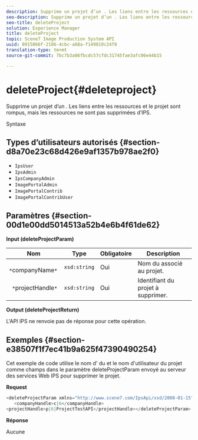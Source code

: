 ```yaml
---
description: Supprime un projet d’un . Les liens entre les ressources et le projet sont rompus, mais les ressources ne sont pas supprimées d’IPS.
seo-description: Supprime un projet d’un . Les liens entre les ressources et le projet sont rompus, mais les ressources ne sont pas supprimées d’IPS.
seo-title: deleteProject
solution: Experience Manager
title: deleteProject
topic: Scene7 Image Production System API
uuid: 0915066f-2106-4cbc-a68a-f149810c24f8
translation-type: tm+mt
source-git-commit: 7bc7b3a86fbcdc57cfdc31745fae3afc06e44b15

---
```



# deleteProject{#deleteproject}

Supprime un projet d’un . Les liens entre les ressources et le projet sont rompus, mais les ressources ne sont pas supprimées d’IPS.

Syntaxe

## Types d’utilisateurs autorisés {#section-d8a70e23c68d426e9af1357b978ae2f0}

* `IpsUser`
* `IpsAdmin`
* `IpsCompanyAdmin`
* `ImagePortalAdmin`
* `ImagePortalContrib`
* `ImagePortalContribUser`

## Paramètres {#section-00d1e00dd5014513a52b4e6b4f61de62}

**Input (deleteProjectParam)**

| Nom | Type | Obligatoire | Description |
|---|---|---|---|
| ` *`companyName`*` | `xsd:string` | Oui | Nom du  associé au projet. |
| ` *`projectHandle`*` | `xsd:string` | Oui | Identifiant du projet à supprimer. |

**Output (deleteProjectReturn)**

L&#39;API IPS ne renvoie pas de réponse pour cette opération.

## Exemples {#section-e38507f1f7ec41b9a625f47390490254}

Cet exemple de code utilise le nom d&#39; du et le nom d&#39;utilisateur du projet comme champs dans le paramètre deleteProjectParam envoyé au serveur des services Web IPS pour supprimer le projet.

**Request**

```java
<deleteProjectParam xmlns="http://www.scene7.com/IpsApi/xsd/2008-01-15">
   <companyHandle>c|6</companyHandle>
<projectHandle>p|6|ProjectTestAPI</projectHandle></deleteProjectParam>
```

**Réponse**

Aucune
